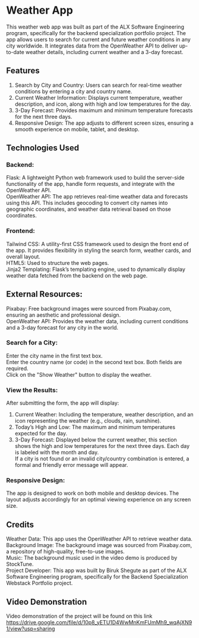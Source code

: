 # Weather App
This weather web app was built as part of the ALX Software Engineering program, specifically for the backend specialization portfolio project. The app allows users to search for current and future weather conditions in any city worldwide. It integrates data from the OpenWeather API to deliver up-to-date weather details, including current weather and a 3-day forecast.

## Features
1) Search by City and Country: Users can search for real-time weather conditions by entering a city and country name.
2) Current Weather Information: Displays current temperature, weather description, and icon, along with high and low temperatures for the day.
3) 3-Day Forecast: Provides maximum and minimum temperature forecasts for the next three days.
4) Responsive Design: The app adjusts to different screen sizes, ensuring a smooth experience on mobile, tablet, and desktop.

## Technologies Used
### Backend:
Flask: A lightweight Python web framework used to build the server-side functionality of the app, handle form requests, and integrate with the OpenWeather API. <br>
OpenWeather API: The app retrieves real-time weather data and forecasts using this API. This includes geocoding to convert city names into geographic coordinates, and weather data retrieval based on those coordinates.
### Frontend:
Tailwind CSS: A utility-first CSS framework used to design the front end of the app. It provides flexibility in styling the search form, weather cards, and overall layout. <br>
HTML5: Used to structure the web pages. <br>
Jinja2 Templating: Flask’s templating engine, used to dynamically display weather data fetched from the backend on the web page.

## External Resources:
Pixabay: Free background images were sourced from Pixabay.com, ensuring an aesthetic and professional design. <br>
OpenWeather API: Provides the weather data, including current conditions and a 3-day forecast for any city in the world.


### Search for a City:

Enter the city name in the first text box. <br>
Enter the country name (or code) in the second text box. Both fields are required.<br>
Click on the "Show Weather" button to display the weather.

### View the Results:

After submitting the form, the app will display:
1) Current Weather: Including the temperature, weather description, and an icon representing the weather (e.g., clouds, rain, sunshine).
2) Today’s High and Low: The maximum and minimum temperatures expected for the day.
3) 3-Day Forecast: Displayed below the current weather, this section shows the high and low temperatures for the next three days. Each day is labeled with the month and day. <br>
If a city is not found or an invalid city/country combination is entered, a formal and friendly error message will appear.

### Responsive Design:

The app is designed to work on both mobile and desktop devices. The layout adjusts accordingly for an optimal viewing experience on any screen size.

## Credits
Weather Data: This app uses the OpenWeather API to retrieve weather data. <br>
Background Image: The background image was sourced from Pixabay.com, a repository of high-quality, free-to-use images. <br>
Music: The background music used in the video demo is produced by StockTune. <br>
Project Developer: This app was built by Biruk Shegute as part of the ALX Software Engineering program, specifically for the Backend Specialization Webstack Portfolio project.

## Video Demonstration

Video demonstration of the project will be found on this link https://drive.google.com/file/d/10p8_yETU1D4WwMnKmFUmMh9_wqAjXN91/view?usp=sharing
